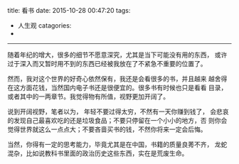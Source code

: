 title: 看书
date: 2015-10-28 00:47:20
tags:
- 人生观
catagories:
-
---


随着年纪的增大，很多的细节不愿意深究，尤其是当下可能没有用的东西，
或许过于深入而又暂时用不到的东西已经被我放在了不紧急不重要的位置了。

然而，我对这个世界的好奇心依然保有，我还是会看很多的书，并且越来
越舍得在这方面花钱，当然国内电子书还是很便宜的。很多书有时候也只是看看
目录，或者其中的一两章节。我觉得物有所值，视野更加开阔了。

说到开阔视野，笔者以为， 年轻不要过得太穷，不然有一天你赚到钱了，
会悲哀的发现自己最喜欢吃的还是垃圾食品；不要只停留在一个小小的地方，否
则你会觉得世界就这么一点点大；不要吝啬买书的钱，不然你将来一定会后悔。

当然，你得有一定的思考能力，毕竟尤其是在中国，书籍的质量良莠不齐，
龙蛇混杂，比如说教科书里面的政治历史这些东西，实在是荒废生命。

